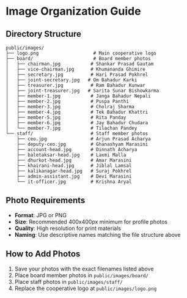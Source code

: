 # Image Organization Guide

## Directory Structure

```
public/images/
├── logo.png                    # Main cooperative logo
├── board/                      # Board member photos
│   ├── chairman.jpg           # Shankar Prasad Gautam
│   ├── vice-chairman.jpg      # Khumananda Ghimire  
│   ├── secretary.jpg          # Hari Prasad Pokhrel
│   ├── joint-secretary.jpg   # Om Bahadur Karki
│   ├── treasurer.jpg          # Ram Bahadur Kunwar
│   ├── joint-treasurer.jpg   # Sarita Sunar Bishowkarma
│   ├── member-1.jpg           # Janga Bahadur Nepali
│   ├── member-2.jpg           # Puspa Panthi
│   ├── member-3.jpg           # Cholraj Sharma
│   ├── member-4.jpg           # Tek Bahadur Khattri
│   ├── member-5.jpg           # Rita Panday
│   ├── member-6.jpg           # Jay Bahadur Chudara
│   └── member-7.jpg           # Tilachan Pandey
└── staff/                     # Staff member photos
    ├── ceo.jpg                # Arjun Prasad Acharya
    ├── deputy-ceo.jpg         # Ghanashyam Marasini
    ├── account-head.jpg       # Dinnath Acharya
    ├── baletaksar-head.jpg    # Laxmi Malla
    ├── dhurkot-head.jpg       # Amar Marasini
    ├── khairani-head.jpg      # Jiblal Lamsal
    ├── kalikanagar-head.jpg   # Suraj Pokhrel
    ├── admin-assistant.jpg    # Devi Marasini
    └── it-officer.jpg         # Krishna Aryal
```

## Photo Requirements

- **Format**: JPG or PNG
- **Size**: Recommended 400x400px minimum for profile photos
- **Quality**: High resolution for print materials
- **Naming**: Use descriptive names matching the file structure above

## How to Add Photos

1. Save your photos with the exact filenames listed above
2. Place board member photos in `public/images/board/`
3. Place staff photos in `public/images/staff/`
4. Replace the cooperative logo at `public/images/logo.png`
